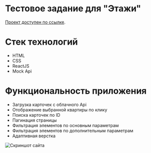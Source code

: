 # Тестовое задание для "Этажи"
 [Проект доступен по ссылке](https://tyumen-777.github.io/etagitest/#/).
# Стек технологий
* HTML
* CSS
* ReactJS
* Mock Api
# Функциональность приложения
* Загрузка карточек с облачного Api
* Отображение выбранной квартиры по клику
* Поиска карточек по ID
* Пагинация страницы
* Фильтрация элементов по основным параметрам
* Фильтрация элементов по дополнительным параметрам 
* Адаптивная верстка 

![Скриншот сайта](https://downloader.disk.yandex.ru/preview/7c69787823770afedc46606b549ccebdea03c003eac4808b96f2c9ebbd24c94c/61170051/aaitzv-CLKqguaEJB_NtSFLEcXUfyuvzfIHVvfhI5YaPGfcyYz-lAmYLYVMgtJksY68EcQ1SRg4QdARd9ga0Ww%3D%3D?uid=0&filename=2021-08-14_00-29-00.png&disposition=inline&hash=&limit=0&content_type=image%2Fpng&owner_uid=0&tknv=v2&size=2048x2048)
